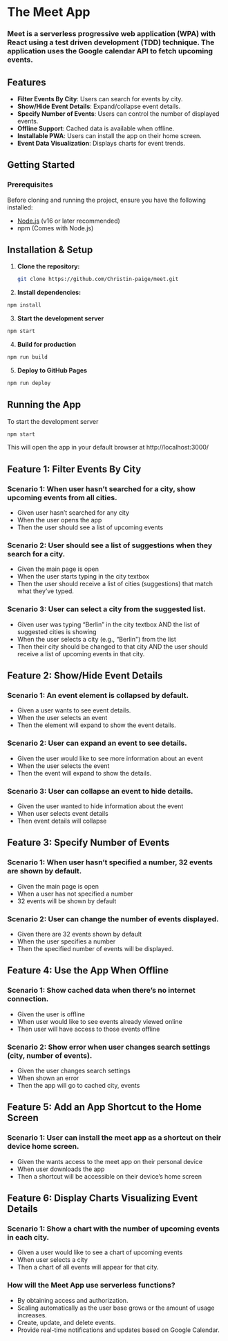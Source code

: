 # The Meet App

### Meet is a serverless progressive web application (WPA) with React using a test driven development (TDD) technique.  The application uses the Google calendar API to fetch upcoming events.

## Features

- **Filter Events By City**: Users can search for events by city.
- **Show/Hide Event Details**: Expand/collapse event details.
- **Specify Number of Events**: Users can control the number of displayed events.
- **Offline Support**: Cached data is available when offline.
- **Installable PWA**: Users can install the app on their home screen.
- **Event Data Visualization**: Displays charts for event trends.

## Getting Started

### Prerequisites

Before cloning and running the project, ensure you have the following installed:

- [Node.js](https://nodejs.org/) (v16 or later recommended)
- npm (Comes with Node.js)

## Installation & Setup

1. **Clone the repository:**
   ```sh
   git clone https://github.com/Christin-paige/meet.git
   ```
2. **Install dependencies:**
```sh
npm install
```
3. **Start the development server**
```sh
npm start
```
4. **Build for production**
```sh
npm run build
```
5. **Deploy to GitHub Pages**
```sh
npm run deploy
```

## Running the App
To start the development server
```sh
npm start
```
This will open the app in your default browser at http://localhost:3000/


## Feature 1: Filter Events By City 
### Scenario 1: When user hasn’t searched for a city, show upcoming events from all cities. 
- Given user hasn’t searched for any city
- When the user opens the app
- Then the user should see a list of upcoming events
### Scenario 2: User should see a list of suggestions when they search for a city. 
- Given the main page is open
- When the user starts typing in the city textbox
- Then the user should receive a list of cities (suggestions) that match what they’ve typed.
### Scenario 3: User can select a city from the suggested list.
- Given user was typing “Berlin” in the city textbox AND the  list of suggested cities is showing
- When the user selects a city (e.g., “Berlin") from the list
- Then their city should be changed to that city AND the user should receive a list of upcoming events in that city.


## Feature 2: Show/Hide Event Details 
### Scenario 1: An event element is collapsed by default. 
- Given a user wants to see event details.
- When the user selects an event
- Then the element will expand to show the event details.
### Scenario 2: User can expand an event to see details. 
- Given the user would like to see more information about an event
- When the user selects the event
- Then the event will expand to show the details.
### Scenario 3: User can collapse an event to hide details.
- Given the user wanted to hide information about the event
- When user selects event details
- Then event details will collapse

 ## Feature 3: Specify Number of Events
### Scenario 1: When user hasn’t specified a number, 32 events are shown by default. 
- Given the main page is open
- When a user has not specified a number
- 32 events will be shown by default

### Scenario 2: User can change the number of events displayed. 
- Given there are 32 events shown by default
- When the user specifies a number
- Then the specified number of events will be displayed.

## Feature 4: Use the App When Offline 
### Scenario 1: Show cached data when there’s no internet connection. 
- Given the user is offline
- When user would like to see events already viewed online
- Then user will have access to those events offline
### Scenario 2: Show error when user changes search settings (city, number of events). 
- Given the user changes search settings
- When shown an error
- Then the app will go to cached city, events

## Feature 5: Add an App Shortcut to the Home Screen
### Scenario 1: User can install the meet app as a shortcut on their device home screen.
- Given the wants access to the meet app on their personal device
- When user downloads the app
- Then a shortcut will be accessible on their device’s home screen

## Feature 6: Display Charts Visualizing Event Details 
### Scenario 1: Show a chart with the number of upcoming events in each city.
- Given a user would like to see a chart of upcoming events
- When user selects a city
- Then a chart of all events will appear for that city.

  
### How will the Meet App use serverless functions?
- By obtaining access and authorization. 
- Scaling automatically as the user base grows or the amount of usage increases. 
- Create, update, and delete events.
- Provide real-time notifications and updates based on Google Calendar.
